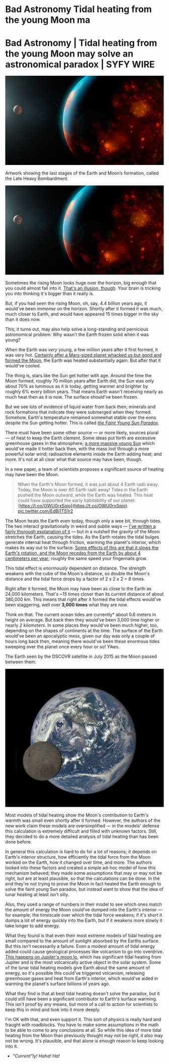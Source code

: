 # Bad Astronomy Tidal heating from the young Moon ma

# Bad Astronomy | Tidal heating from the young Moon may solve an astronomical paradox | SYFY WIRE

![garlick_young_earth_moon.jpeg](Bad%20Astronomy%20Tidal%20heating%20from%20the%20young%20Moon%20ma.assets/garlick_young_earth_moon.jpeg)

Artwork showing the last stages of the Earth and Moon’s formation, called the Late Heavy Bombardment.

![garlick_young_earth_moon 1.jpeg](Bad%20Astronomy%20Tidal%20heating%20from%20the%20young%20Moon%20ma.assets/garlick_young_earth_moon%201.jpeg)

Sometimes the rising Moon looks huge over the horizon, big enough that you could almost fall into it. [That's an illusion, though](https://www.discovermagazine.com/the-sciences/why-does-the-moon-look-so-huge-on-the-horizon). Your brain is tricking you into thinking it's bigger than it really is.

But, if you had seen the rising Moon, oh, say, 4.4 billion years ago, it would've been *immense* on the horizon. Shortly after it formed it was much, much closer to Earth, and would have appeared 15 times bigger in the sky than it does now.

This, it turns out, may also help solve a long-standing and pernicious astronomical problem: Why wasn't the Earth frozen solid when it was young?

When the Earth was *very* young, a few million years after it first formed, it was very hot. [Certainly after a Mars-sized planet whacked us but good and formed the Moon](https://www.syfy.com/syfy-wire/how-moon-got-its-weird), the Earth was heated substantially again. But after that it would've cooled.

The thing is, stars like the Sun get hotter with age. Around the time the Moon formed, roughly 70 million years after Earth did, the Sun was only about 70% as luminous as it is today, getting warmer and brighter by roughly 6% every billion years. That means Earth wasn't receiving nearly as much heat then as it is now. The surface should've been frozen.

But we see lots of evidence of liquid water from back then; minerals and rock formations that indicate they were submerged when they formed. Somehow, Earth's temperature remained somewhat stable over the eons despite the Sun getting hotter. This is called [*the Faint Young Sun Paradox*](https://en.wikipedia.org/wiki/Faint_young_Sun_paradox)*.*

There must have been some other source — or more likely, sources plural — of heat to keep the Earth clement. Some ideas put forth are excessive greenhouse gases in the atmosphere; [a more massive young Sun](https://agupubs.onlinelibrary.wiley.com/doi/abs/10.1029/94JE03080) which would've made it hotter back then, with the mass lost through a more powerful solar wind; radioactive elements inside the Earth adding heat; and more. It's not at all clear what that source may have been, though.

In a new paper, a team of scientists proposes a significant source of heating may have been the Moon.

> When the Earth's Moon formed, it was just about 4 Earth radii away. Today, the Moon is over 60 Earth radii away! Tides in the Earth pushed the Moon outward, while the Earth was heated. This heat could have supported the early habitability of our planet: [https://t.co/OWU0rxSqio](https://t.co/OWU0rxSqio). [pic.twitter.com/EdBj1TS1r2](http://pic.twitter.com/EdBj1TS1r2)

The Moon heats the Earth even today, though only a wee bit, through tides. The two interact gravitationally in weird and subtle ways — [I've written a fairly thorough explanation of it](http://www.badastronomy.com/bad/misc/tides.html) — but in a nutshell the gravity of the Moon stretches the Earth, causing the tides. As the Earth rotates the tidal bulges generate internal heat through friction, warming the planet's interior, which makes its way out to the surface. [Some effects of this are that it slows the Earth's rotation, and the Moon recedes from the Earth by about 4 centimeters per year](https://www.youtube.com/watch?v=KlWpFLfLFBI); roughly the same speed your fingernails grow.

This tidal effect is *enormously* dependent on distance. The strength weakens with the cube of the Moon's distance, so double the Moon's distance and the tidal force drops by a factor of 2 x 2 x 2 = 8 times.

Right after it formed, the Moon may have been as close to the Earth as 24,000 kilometers. That's ~15 times closer than its current distance of about 380,000 km. This means that right after it formed the tidal effects would've been staggering, well over **3,000 times** what they are now.

Think on that: The current ocean tides are currently* about 0.6 meters in height on average. But back then they would've been 3,000 time higher or nearly *2 kilometers*. In some places they would've been much higher, too, depending on the shapes of continents at the time. The surface of the Earth would've been an apocalyptic mess, given our day was only a couple of hours long back then, meaning there would've been these enormous tides sweeping over the planet once every hour or so! Yikes.

The Earth seen by the DSCOVR satellite in July 2015 as the Moon passed between them.

![dscovr_earth_moon_july2015.jpeg](Bad%20Astronomy%20Tidal%20heating%20from%20the%20young%20Moon%20ma.assets/dscovr_earth_moon_july2015.jpeg)

Most models of tidal heating show the Moon's contribution to Earth's warmth was small even shortly after it formed. However, the authors of the new work claim these models are oversimplified — in the models' defense this calculation is extremely difficult and filled with unknown factors. Still, they decided to do a more detailed analysis of tidal heating than has been done before.

In general this calculation is hard to do for a lot of reasons; it depends on Earth's interior structure, how efficiently the tidal force from the Moon worked on the Earth, how it changed over time, and more. The authors looked into these factors and created a simple ad-hoc model of how this mechanism behaved; they made some assumptions that may or may not be right, but are at least plausible, so that the calculations can be done. In the end they're not trying to prove the Moon in fact heated the Earth enough to solve the faint young Sun paradox, but instead want to show that the idea of lunar heating at least isn't silly.

Also, they used a range of numbers in their model to see which ones match the amount of energy the Moon could've dumped into the Earth's interior — for example, the timescale over which the tidal force weakens; if it's short it dumps a lot of energy quickly into the Earth, but if it weakens more slowly it take longer to add energy.

What they found is that even their most extreme models of tidal heating are small compared to the amount of sunlight absorbed by the Earths surface. But this isn't necessarily a failure. Even a modest amount of tidal energy added could cause geological processes like volcanism to go into overdrive. [This happens on Jupiter's moon Io](https://vimeo.com/492708928), which has significant tidal heating from Jupiter and is the most volcanically active object in the solar system. Some of the lunar tidal heating models give Earth about the same amount of energy, so it's possible this could've triggered volcanism, releasing greenhouse gases and heat from Earth's interior, which would've aided in warming the planet's surface billions of years ago.

What they find is that at best tidal heating doesn't solve the paradox, but it could still have been a significant contributor to Earth's surface warming. This isn't proof by any means, but more of a call to action for scientists to keep this in mind and look into it more deeply.

I'm OK with that, and even support it. This sort of physics is really hard and fraught with roadblocks. You have to make some assumptions in the math to be able to come to any conclusions at all. So while this idea of more tidal heating from the Moon than previously thought may not be right, it also may not be wrong. It's plausible, and that alone is enough reason to keep looking into it.

- *"Current"ly! Haha! Ha!*

